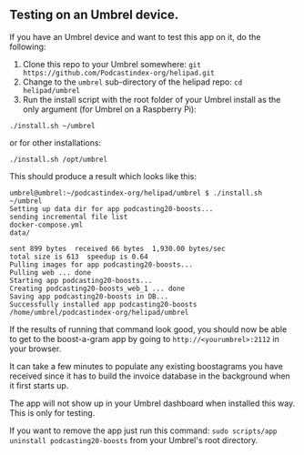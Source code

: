 ## Testing on an Umbrel device.


If you have an Umbrel device and want to test this app on it, do the following:

1. Clone this repo to your Umbrel somewhere:  `git https://github.com/Podcastindex-org/helipad.git`
2. Change to the `umbrel` sub-directory of the helipad repo:  `cd helipad/umbrel`
3. Run the install script with the root folder of your Umbrel install as the only argument (for Umbrel on a Raspberry Pi):
```
./install.sh ~/umbrel
```
or for other installations:
```
./install.sh /opt/umbrel
```

This should produce a result which looks like this:
```
umbrel@umbrel:~/podcastindex-org/helipad/umbrel $ ./install.sh ~/umbrel
Setting up data dir for app podcasting20-boosts...
sending incremental file list
docker-compose.yml
data/

sent 899 bytes  received 66 bytes  1,930.00 bytes/sec
total size is 613  speedup is 0.64
Pulling images for app podcasting20-boosts...
Pulling web ... done
Starting app podcasting20-boosts...
Creating podcasting20-boosts_web_1 ... done
Saving app podcasting20-boosts in DB...
Successfully installed app podcasting20-boosts
/home/umbrel/podcastindex-org/helipad/umbrel
```

If the results of running that command look good, you should now be able to get to the boost-a-gram app by going to `http://<yourumbrel>:2112`
in your browser.

It can take a few minutes to populate any existing boostagrams you have received since it has to build the invoice database in the background
when it first starts up.

The app will not show up in your Umbrel dashboard when installed this way.  This is only for testing.

If you want to remove the app just run this command: `sudo scripts/app uninstall podcasting20-boosts` from your Umbrel's root directory.

